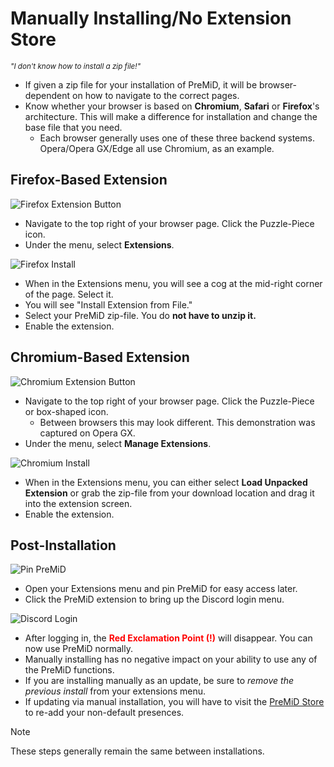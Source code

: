 # Manually Installing/No Extension Store

<sub>_"I don't know how to install a zip file!"_</sub>

- If given a zip file for your installation of PreMiD, it will be browser-dependent on how to navigate to the correct pages. 
- Know whether your browser is based on **Chromium**, **Safari** or **Firefox**'s architecture. This will make a difference for installation and change the base file that you need.
  - Each browser generally uses one of these three backend systems. Opera/Opera GX/Edge all use Chromium, as an example. 

## Firefox-Based Extension

![Firefox Extension Button](/guide-images/gu-p2-ffexsel.png)

- Navigate to the top right of your browser page. Click the Puzzle-Piece icon. 
- Under the menu, select **Extensions**.

![Firefox Install](/guide-images/gu-p2-ffexman.png)

- When in the Extensions menu, you will see a cog at the mid-right corner of the page. Select it. 
- You will see "Install Extension from File." 
- Select your PreMiD zip-file. You do **not have to unzip it.**
- Enable the extension.

## Chromium-Based Extension

![Chromium Extension Button](/guide-images/gu-p2-chrexsel.png)

- Navigate to the top right of your browser page. Click the Puzzle-Piece or box-shaped icon.
  - Between browsers this may look different. This demonstration was captured on Opera GX. 
- Under the menu, select **Manage Extensions**.

![Chromium Install](/guide-images/gu-p2-chrexman.png)

- When in the Extensions menu, you can either select **Load Unpacked Extension** or grab the zip-file from your download location and drag it into the extension screen.
- Enable the extension.

## Post-Installation

![Pin PreMiD](/guide-images/gu-pmcffg.png)

- Open your Extensions menu and pin PreMiD for easy access later.
- Click the PreMiD extension to bring up the Discord login menu.

![Discord Login](/guide-images/gu-pmdislink.png)

- After logging in, the <span style="color:Red">**Red Exclamation Point (!)**</span> will disappear. You can now use PreMiD normally. 
- Manually installing has no negative impact on your ability to use any of the PreMiD functions. 
- If you are installing manually as an update, be sure to _remove the previous install_ from your extensions menu. 
- If updating via manual installation, you will have to visit the [PreMiD Store](https://premid.app/store) to re-add your non-default presences.

> [!NOTE]
> These steps generally remain the same between installations.